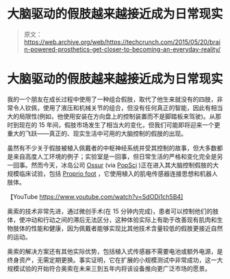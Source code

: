 # 大脑驱动的假肢越来越接近成为日常现实 

> 原文：<https://web.archive.org/web/https://techcrunch.com/2015/05/20/brain-powered-prosthetics-get-closer-to-becoming-an-everyday-reality/>

# 大脑驱动的假肢越来越接近成为日常现实

我的一个朋友在成长过程中使用了一种组合假肢，取代了他生来就没有的四肢，非常令人钦佩，使用了液压和机械关节的组合，但没有任何真正的智能，因此有相当大的局限性(例如，他使用安装在方向盘上的控制装置而不是脚踏板来驾驶)。从那时到现在的 15 年间，假肢市场发生了相当大的变化，但我们可能即将迎来一个更重大的飞跃——真正的、现实生活中可用的大脑控制的假肢的出现。

虽然有不少关于假肢被植入佩戴者的中枢神经系统并受其控制的故事，但大多数都是来自高度人工环境的例子；实验室是一回事，但日常生活的严格和变化完全是另一回事。然而今天，冰岛公司 [Ossur](https://web.archive.org/web/20221210024308/http://ossur.com/) (via [PopSci](https://web.archive.org/web/20221210024308/http://www.popsci.com/brain-controlled-bionic-legs-are-here-no-really) )正在进入其大脑控制假肢的大规模临床试验，包括 [Proprio foot](https://web.archive.org/web/20221210024308/http://www.ossur.com/prosthetic-solutions/products/feet/bionic-feet/proprio-foot) ，它使用植入的肌电传感器连接思想和机器人肢体。

【YouTube https://www.youtube.com/watch?v=SdODi1ch5B4]

奥索的技术非常先进，通过微创手术(在 15 分钟内完成)，患者可以控制他们的肢体，使冲动和行动之间的滞后无法区分，这种体验实际上有助于改善现有肌肉和生物肢体的性能和健康，因为佩戴者能够实现比其他技术含量较低的假肢更接近自然的运动。

奥索的解决方案还有其他实际优势，包括植入式传感器不需要电池或额外电源，是终身资产，无需定期更换。事实证明，它在扩展的小规模测试中非常成功，这一大规模试验的开始符合奥索在未来三到五年内将该设备推向更广泛市场的愿景。